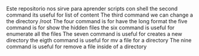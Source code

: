 Este repositorio nos sirve para aprender scripts con shell
the second command its useful for list of content 
The third command we can change a the directory /root
The four command is for have the long format 
the five command is for show the hidden files
the six command is useful for enumerate all the files
The seven command is useful for creates a new directory
the eigth command is useful for mv a file for a directory
The nine command is useful for remove a file inside of a directory
